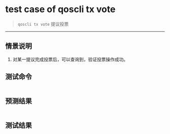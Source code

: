# test case of qoscli tx vote

> `qoscli tx vote` 提议投票

---

## 情景说明

1. 对某一提议完成投票后，可以查询到，验证投票操作成功。

## 测试命令

```bash

```

## 预测结果

```bash

```

## 测试结果

```bash

```
